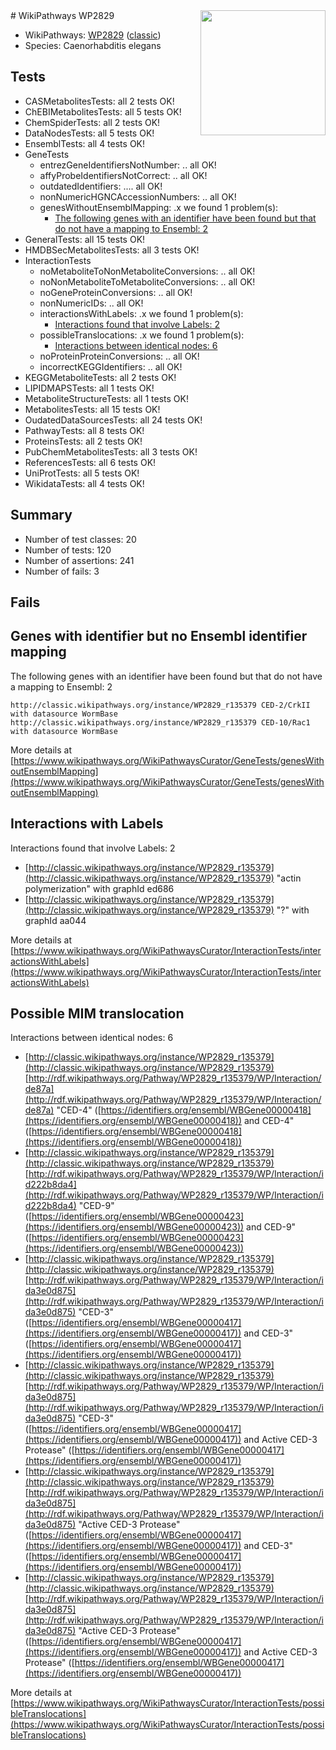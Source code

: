 <img style="float: right; width: 200px" src="https://upload.wikimedia.org/wikipedia/commons/thumb/8/83/Wplogo_with_text_500.png/640px-Wplogo_with_text_500.png" />
# WikiPathways WP2829

* WikiPathways: [WP2829](https://wikipathways.org/pathways/WP2829) ([classic](https://classic.wikipathways.org/instance/WP2829))
* Species: Caenorhabditis elegans
## Tests
* CASMetabolitesTests: all 2 tests OK!
* ChEBIMetabolitesTests: all 5 tests OK!
* ChemSpiderTests: all 2 tests OK!
* DataNodesTests: all 5 tests OK!
* EnsemblTests: all 4 tests OK!
* GeneTests
    * entrezGeneIdentifiersNotNumber: .. all OK!
    * affyProbeIdentifiersNotCorrect: .. all OK!
    * outdatedIdentifiers: .... all OK!
    * nonNumericHGNCAccessionNumbers: .. all OK!
    * genesWithoutEnsemblMapping: .x we found 1 problem(s):
        * [The following genes with an identifier have been found but that do not have a mapping to Ensembl: 2](#40286d84)
* GeneralTests: all 15 tests OK!
* HMDBSecMetabolitesTests: all 3 tests OK!
* InteractionTests
    * noMetaboliteToNonMetaboliteConversions: .. all OK!
    * noNonMetaboliteToMetaboliteConversions: .. all OK!
    * noGeneProteinConversions: .. all OK!
    * nonNumericIDs: .. all OK!
    * interactionsWithLabels: .x we found 1 problem(s):
        * [Interactions found that involve Labels: 2](#630d2679)
    * possibleTranslocations: .x we found 1 problem(s):
        * [Interactions between identical nodes: 6](#1c11820b)
    * noProteinProteinConversions: .. all OK!
    * incorrectKEGGIdentifiers: .. all OK!
* KEGGMetaboliteTests: all 2 tests OK!
* LIPIDMAPSTests: all 1 tests OK!
* MetaboliteStructureTests: all 1 tests OK!
* MetabolitesTests: all 15 tests OK!
* OudatedDataSourcesTests: all 24 tests OK!
* PathwayTests: all 8 tests OK!
* ProteinsTests: all 2 tests OK!
* PubChemMetabolitesTests: all 3 tests OK!
* ReferencesTests: all 6 tests OK!
* UniProtTests: all 5 tests OK!
* WikidataTests: all 4 tests OK!


## Summary

* Number of test classes: 20
* Number of tests: 120
* Number of assertions: 241
* Number of fails: 3

## Fails

<a name="40286d84" />

## Genes with identifier but no Ensembl identifier mapping

The following genes with an identifier have been found but that do not have a mapping to Ensembl: 2
```
http://classic.wikipathways.org/instance/WP2829_r135379 CED-2/CrkII with datasource WormBase
http://classic.wikipathways.org/instance/WP2829_r135379 CED-10/Rac1 with datasource WormBase
```

More details at [https://www.wikipathways.org/WikiPathwaysCurator/GeneTests/genesWithoutEnsemblMapping](https://www.wikipathways.org/WikiPathwaysCurator/GeneTests/genesWithoutEnsemblMapping)

<a name="630d2679" />

## Interactions with Labels

Interactions found that involve Labels: 2

* [http://classic.wikipathways.org/instance/WP2829_r135379](http://classic.wikipathways.org/instance/WP2829_r135379) "actin
polymerization" with graphId ed686
* [http://classic.wikipathways.org/instance/WP2829_r135379](http://classic.wikipathways.org/instance/WP2829_r135379) "?" with graphId aa044


More details at [https://www.wikipathways.org/WikiPathwaysCurator/InteractionTests/interactionsWithLabels](https://www.wikipathways.org/WikiPathwaysCurator/InteractionTests/interactionsWithLabels)

<a name="1c11820b" />

## Possible MIM translocation

Interactions between identical nodes: 6

* [http://classic.wikipathways.org/instance/WP2829_r135379](http://classic.wikipathways.org/instance/WP2829_r135379) [http://rdf.wikipathways.org/Pathway/WP2829_r135379/WP/Interaction/de87a](http://rdf.wikipathways.org/Pathway/WP2829_r135379/WP/Interaction/de87a) "CED-4" ([https://identifiers.org/ensembl/WBGene00000418](https://identifiers.org/ensembl/WBGene00000418)) and 
CED-4" ([https://identifiers.org/ensembl/WBGene00000418](https://identifiers.org/ensembl/WBGene00000418))
* [http://classic.wikipathways.org/instance/WP2829_r135379](http://classic.wikipathways.org/instance/WP2829_r135379) [http://rdf.wikipathways.org/Pathway/WP2829_r135379/WP/Interaction/id222b8da4](http://rdf.wikipathways.org/Pathway/WP2829_r135379/WP/Interaction/id222b8da4) "CED-9" ([https://identifiers.org/ensembl/WBGene00000423](https://identifiers.org/ensembl/WBGene00000423)) and 
CED-9" ([https://identifiers.org/ensembl/WBGene00000423](https://identifiers.org/ensembl/WBGene00000423))
* [http://classic.wikipathways.org/instance/WP2829_r135379](http://classic.wikipathways.org/instance/WP2829_r135379) [http://rdf.wikipathways.org/Pathway/WP2829_r135379/WP/Interaction/ida3e0d875](http://rdf.wikipathways.org/Pathway/WP2829_r135379/WP/Interaction/ida3e0d875) "CED-3" ([https://identifiers.org/ensembl/WBGene00000417](https://identifiers.org/ensembl/WBGene00000417)) and 
CED-3" ([https://identifiers.org/ensembl/WBGene00000417](https://identifiers.org/ensembl/WBGene00000417))
* [http://classic.wikipathways.org/instance/WP2829_r135379](http://classic.wikipathways.org/instance/WP2829_r135379) [http://rdf.wikipathways.org/Pathway/WP2829_r135379/WP/Interaction/ida3e0d875](http://rdf.wikipathways.org/Pathway/WP2829_r135379/WP/Interaction/ida3e0d875) "CED-3" ([https://identifiers.org/ensembl/WBGene00000417](https://identifiers.org/ensembl/WBGene00000417)) and 
Active CED-3 Protease" ([https://identifiers.org/ensembl/WBGene00000417](https://identifiers.org/ensembl/WBGene00000417))
* [http://classic.wikipathways.org/instance/WP2829_r135379](http://classic.wikipathways.org/instance/WP2829_r135379) [http://rdf.wikipathways.org/Pathway/WP2829_r135379/WP/Interaction/ida3e0d875](http://rdf.wikipathways.org/Pathway/WP2829_r135379/WP/Interaction/ida3e0d875) "Active CED-3 Protease" ([https://identifiers.org/ensembl/WBGene00000417](https://identifiers.org/ensembl/WBGene00000417)) and 
CED-3" ([https://identifiers.org/ensembl/WBGene00000417](https://identifiers.org/ensembl/WBGene00000417))
* [http://classic.wikipathways.org/instance/WP2829_r135379](http://classic.wikipathways.org/instance/WP2829_r135379) [http://rdf.wikipathways.org/Pathway/WP2829_r135379/WP/Interaction/ida3e0d875](http://rdf.wikipathways.org/Pathway/WP2829_r135379/WP/Interaction/ida3e0d875) "Active CED-3 Protease" ([https://identifiers.org/ensembl/WBGene00000417](https://identifiers.org/ensembl/WBGene00000417)) and 
Active CED-3 Protease" ([https://identifiers.org/ensembl/WBGene00000417](https://identifiers.org/ensembl/WBGene00000417))


More details at [https://www.wikipathways.org/WikiPathwaysCurator/InteractionTests/possibleTranslocations](https://www.wikipathways.org/WikiPathwaysCurator/InteractionTests/possibleTranslocations)

